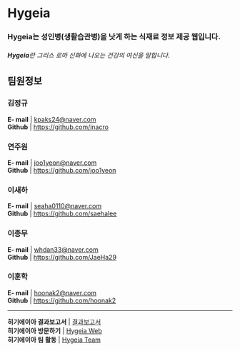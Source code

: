 # Hygeia
### Hygeia는 성인병(생활습관병)을 낫게 하는 식재료 정보 제공 웹입니다.
###### *<b>Hygeia</b>란 그리스 로마 신화에 나오는 건강의 여신을 말합니다.*                
          
## 팀원정보

### 김정규       
<b>E- mail</b> | kpaks24@naver.com       
<b>Github</b> | https://github.com/inacro        

### 연주원       
<b>E- mail</b> | joo1yeon@naver.com        
<b>Github</b> | https://github.com/joo1yeon        
 
### 이새하        
<b>E- mail</b> | seaha0110@naver.com       
<b>Github</b> |  https://github.com/saehalee       

### 이종무       
<b>E- mail</b> | whdan33@naver.com       
<b>Github</b> | https://github.com/JaeHa29       

### 이훈학       
<b>E- mail</b> | hoonak2@naver.com       
<b>Github</b> | https://github.com/hoonak2       

*****
<b>히기에이아 결과보고서</b> | [결과보고서](https://github.com/kdt-g-masters/Hygeia/files/8597373/_4.pdf)      
<b>히기에이아 방문하기</b>  |  [Hygeia Web](http://118.67.129.219:8080, "hygeia link")       
<b>히기에이아 팀 활동</b>  |  [Hygeia Team](https://trello.com/b/d0qKpxgt/semi-project-hygeia, "hygeia team link")  
